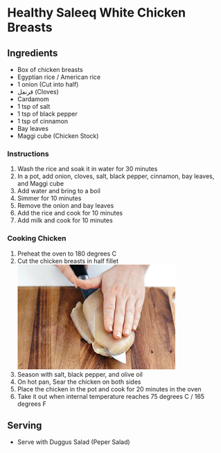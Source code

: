 # Healthy Saleeq White Chicken Breasts

## Ingredients
- Box of chicken breasts
- Egyptian rice / American rice
- 1 onion (Cut into half)
- قرنفل (Cloves)
- Cardamom
- 1 tsp of salt
- 1 tsp of black pepper
- 1 tsp of cinnamon
- Bay leaves
- Maggi cube (Chicken Stock)

### Instructions
1. Wash the rice and soak it in water for 30 minutes
2. In a pot, add onion, cloves, salt, black pepper, cinnamon, bay leaves, and Maggi cube
3. Add water and bring to a boil
4. Simmer for 10 minutes
5. Remove the onion and bay leaves
6. Add the rice and cook for 10 minutes
7. Add milk and cook for 10 minutes


### Cooking Chicken
1. Preheat the oven to 180 degrees C
2. Cut the chicken breasts in half fillet
![img_5.png](img_5.png)
2. Season with salt, black pepper, and olive oil
3. On hot pan, Sear the chicken on both sides
4. Place the chicken in the pot and cook for 20 minutes in the oven
5. Take it out when internal temperature reaches 75 degrees C / 165 degrees F

## Serving
- Serve with Duggus Salad (Peper Salad)